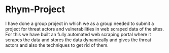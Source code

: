 # Rhym-Project
I have done a group project in which we as a group needed to submit a project for threat actors and vulnerabilities in web scraped data of the sites. For this we have built an fully automated web scraping portal where it scrapes the data and stores the data dynamically and gives the threat actors and also the techniques to get rid of them.
